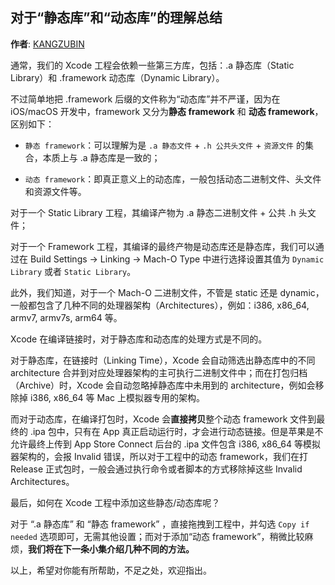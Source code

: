 对于“静态库”和“动态库”的理解总结
--------
**作者**: [KANGZUBIN](https://weibo.com/kangzubin)

通常，我们的 Xcode 工程会依赖一些第三方库，包括：.a 静态库（Static Library）和 .framework 动态库（Dynamic Library）。

不过简单地把 .framework 后缀的文件称为“动态库”并不严谨，因为在 iOS/macOS 开发中，framework 又分为**静态 framework** 和 **动态 framework**，区别如下：

* `静态 framework`：可以理解为是 `.a 静态文件` + `.h 公共头文件` + `资源文件` 的集合，本质上与 .a 静态库是一致的；

* `动态 framework`：即真正意义上的动态库，一般包括动态二进制文件、头文件和资源文件等。

对于一个 Static Library 工程，其编译产物为 .a 静态二进制文件 + 公共 .h 头文件；

对于一个 Framework 工程，其编译的最终产物是动态库还是静态库，我们可以通过在 Build Settings -> Linking -> Mach-O Type 中进行选择设置其值为 `Dynamic Library` 或者 `Static Library`。

此外，我们知道，对于一个 Mach-O 二进制文件，不管是 static 还是 dynamic，一般都包含了几种不同的处理器架构（Architectures），例如：i386, x86_64, armv7, armv7s, arm64 等。

Xcode 在编译链接时，对于静态库和动态库的处理方式是不同的。

对于静态库，在链接时（Linking Time），Xcode 会自动筛选出静态库中的不同 architecture 合并到对应处理器架构的主可执行二进制文件中；而在打包归档（Archive）时，Xcode 会自动忽略掉静态库中未用到的 architecture，例如会移除掉 i386, x86_64 等 Mac 上模拟器专用的架构。

而对于动态库，在编译打包时，Xcode 会**直接拷贝**整个动态 framework 文件到最终的 .ipa 包中，只有在 App 真正启动运行时，才会进行动态链接。但是苹果是不允许最终上传到 App Store Connect 后台的 .ipa 文件包含 i386, x86_64 等模拟器架构的，会报 Invalid 错误，所以对于工程中的动态 framework，我们在打 Release 正式包时，一般会通过执行命令或者脚本的方式移除掉这些 Invalid Architectures。

最后，如何在 Xcode 工程中添加这些静态/动态库呢？

对于 “.a 静态库” 和 “静态 framework” ，直接拖拽到工程中，并勾选 `Copy if needed` 选项即可，无需其他设置；而对于添加“动态 framework”，稍微比较麻烦，**我们将在下一条小集介绍几种不同的方法。**

以上，希望对你能有所帮助，不足之处，欢迎指出。
